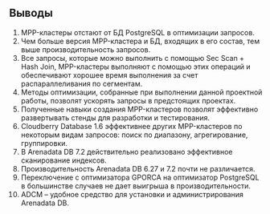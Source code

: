 ## Выводы ##   
   
1. MPP-кластеры отстают от БД PostgreSQL в оптимизации запросов.   
2. Чем больше версия MPP-кластера и БД, входящих в его состав, тем выше производительность запросов.   
3. Все запросы, которые можно выполнить с помощью Sec Scan + Hash Join, MPP-кластеры выполняют с помощью этих операций и обеспечивают хорошее время выполнения за счет распараллеливания по сегментам.   
4. Методы оптимизации, собранные при выполнении данной проектной работы, позволят ускорять запросы в предстоящих проектах.   
5. Полученные навыки создания MPP-кластеров позволят эффективно развертывать стенды для разработки и тестирования.   
6. Cloudberry Database 1.6 эффективнее других MPP-кластеров по некоторым видам запросов: поиск по диапазону, агрегирование, группировки.   
7. В Arenadata DB 7.2 действительно реализовано эффективное сканирование индексов.   
8. Производительность Arenadata DB 6.27 и 7.2 почти не различается.   
9. Переключение с оптимизатора GPORCA на  оптимизатор PostgreSQL в большинстве случаев не дает выигрыша в производительности.   
10. ADCM – удобное средство для установки и администрирования Arenadata DB.   


